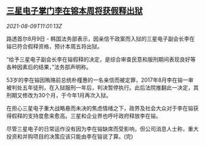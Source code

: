 <!--1628508662000-->
[三星电子掌门李在镕本周将获假释出狱](https://cn.reuters.com/article/samsung-jay-lee-parole-0809-idCNKBS2FA0TF)
------

<div><i>2021-08-09T11:01:13Z</i></div><p>路透首尔8月9日 - 韩国法务部表示，因亲信干政案而入狱的三星电子副会长李在镕已符合假释资格，预计本周五将出狱。</p><p>“给予三星电子副会长李在镕假释的决定，是综合审查民意和服刑期间表现良好等各种因素后的结果，”法务部声明称。</p><p>53岁的李在镕因贿赂前总统朴槿惠的一名亲信而被定罪，2017年8月李在镕一审被判处五年徒刑，在入狱服刑一年后，判决暂停执行。此后法院推翻此一决定，其刑期又修改为30个月，于今年1月再次入狱。</p><p>在担心三星电子重大战略悬而未决的焦虑情绪之下，政界及社会大众对于李在镕获得假释的支持度愈来愈高。三星和企业界也呼吁政府释放李在镕。</p><p>尽管三星电子的日常运作没有因为李在镕缺席而受影响，但公司消息人士称，重大投资和并购项目的决策应该只能由李在镕说了算。(完)</p>
